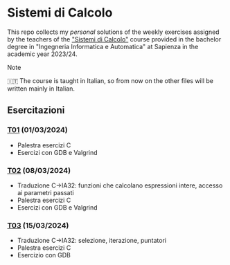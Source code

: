 # Sistemi di Calcolo

This repo collects my _personal_ solutions of the weekly exercises assigned by the teachers of the ["Sistemi di Calcolo"](https://corsidilaurea.uniroma1.it/it/view-course-details/2023/31810/20190322090929/ca3ebb4c-5f81-4b1b-8dee-9e05cca7d15f/9205b01a-9433-489c-8fed-85acd11f6787/1776342e-2c8f-40ce-8eef-31a5e6e7a330/1c704824-19c4-4f30-a224-ec8c7f2fa8a8?guid_cv=9205b01a-9433-489c-8fed-85acd11f6787&current_erogata=ca3ebb4c-5f81-4b1b-8dee-9e05cca7d15f) course provided in the bachelor degree in "Ingegneria Informatica e Automatica" at Sapienza in the academic year 2023/24.

> [!NOTE]  
> :it: The course is taught in Italian, so from now on the other files will be written mainly in Italian.


## Esercitazioni

### [T01](T01) (01/03/2024)
- Palestra esercizi C
- Esercizi con GDB e Valgrind

### [T02](T02) (08/03/2024)
- Traduzione C->IA32: funzioni che calcolano espressioni intere, accesso ai parametri passati
- Palestra esercizi C
- Esercizi con GDB e Valgrind

### [T03](T03) (15/03/2024)
- Traduzione C->IA32: selezione, iterazione, puntatori
- Palestra esercizi C
- Esercizio con GDB
